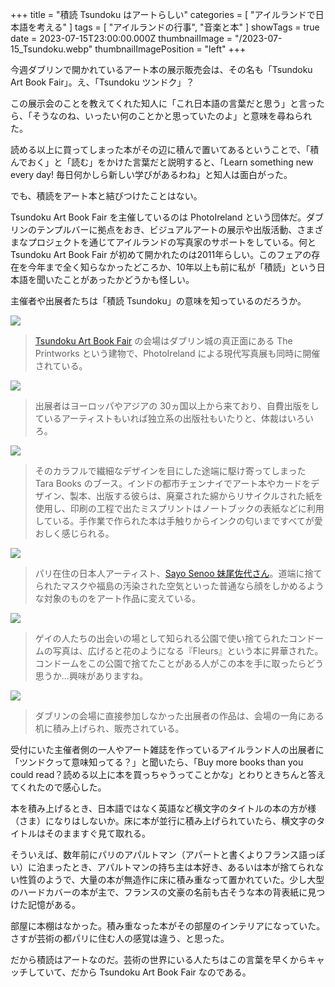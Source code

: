 +++
title = "積読 Tsundoku はアートらしい"
categories = [ "アイルランドで日本語を考える" ]
tags = [ "アイルランドの行事", "音楽と本" ]
showTags = true
date = 2023-07-15T23:00:00.000Z
thumbnailImage = "/2023-07-15_Tsundoku.webp"
thumbnailImagePosition = "left"
+++

今週ダブリンで開かれているアート本の展示販売会は、その名も「Tsundoku Art Book Fair」。え、「Tsundoku ツンドク」？

<!--more-->

この展示会のことを教えてくれた知人に「これ日本語の言葉だと思う」と言ったら、「そうなのね、いったい何のことかと思っていたのよ」と意味を尋ねられた。

読める以上に買ってしまった本がその辺に積んで置いてあるということで、「積んでおく」と「読む」をかけた言葉だと説明すると、「Learn something new every day! 毎日何かしら新しい学びがあるわね」と知人は面白がった。

でも、積読をアート本と結びつけたことはない。

Tsundoku Art Book Fair を主催しているのは PhotoIreland という団体だ。ダブリンのテンプルバーに拠点をおき、ビジュアルアートの展示や出版活動、さまざまなプロジェクトを通じてアイルランドの写真家のサポートをしている。何と Tsundoku Art Book Fair が初めて開かれたのは2011年らしい。このフェアの存在を今年まで全く知らなかったどころか、10年以上も前に私が「積読」という日本語を聞いたことがあったかどうかも怪しい。

主催者や出展者たちは「積読 Tsundoku」の意味を知っているのだろうか。

![](</2023-07-15_Tsundoku 3.webp>)

> [Tsundoku Art Book Fair](https://tsundoku.ie/art-booooook-fair-2023/publishers-by-country/) の会場はダブリン城の真正面にある The Printworks という建物で、PhotoIreland による現代写真展も同時に開催されている。

![](</2023-07-15_Tsundoku 6.webp>)

> 出展者はヨーロッパやアジアの 30ヵ国以上から来ており、自費出版をしているアーティストもいれば独立系の出版社もいたりと、体裁はいろいろ。

![](</2023-07-15_Tsundoku 5.webp>)

> そのカラフルで繊細なデザインを目にした途端に駆け寄ってしまった Tara Books のブース。インドの都市チェンナイでアート本やカードをデザイン、製本、出版する彼らは、廃棄された綿からリサイクルされた紙を使用し、印刷の工程で出たミスプリントはノートブックの表紙などに利用している。手作業で作られた本は手触りからインクの匂いまですべてが愛おしく感じられる。

![](</2023-07-15_Tsundoku 4.webp>)

> パリ在住の日本人アーティスト、[Sayo Senoo 妹尾佐代さん](https://editions-senoo.mystrikingly.com/)。道端に捨てられたマスクや福島の汚染された空気といった普通なら顔をしかめるような対象のものをアート作品に変えている。

![](</2023-07-15_Tsundoku 2.webp>)

> ゲイの人たちの出会いの場として知られる公園で使い捨てられたコンドームの写真は、広げると花のようになる『Fleurs』という本に昇華された。コンドームをこの公園で捨てたことがある人がこの本を手に取ったらどう思うか...興味がありますね。

![](</2023-07-15_Tsundoku 1.webp>)

> ダブリンの会場に直接参加しなかった出展者の作品は、会場の一角にある机に積み上げられ、販売されている。

受付にいた主催者側の一人やアート雑誌を作っているアイルランド人の出展者に「ツンドクって意味知ってる？」と聞いたら、「Buy more books than you could read？読める以上に本を買っちゃうってことかな」とわりときちんと答えてくれたので感心した。

本を積み上げるとき、日本語ではなく英語など横文字のタイトルの本の方が様（さま）になりはしないか。床に本が並行に積み上げられていたら、横文字のタイトルはそのまますぐ見て取れる。

そういえば、数年前にパリのアパルトマン（アパートと書くよりフランス語っぽい）に泊まったとき、アパルトマンの持ち主は本好き、あるいは本が捨てられない性質のようで、大量の本が無造作に床に積み重なって置かれていた。少し大型のハードカバーの本が主で、フランスの文豪の名前も古そうな本の背表紙に見つけた記憶がある。

部屋に本棚はなかった。積み重なった本がその部屋のインテリアになっていた。さすが芸術の都パリに住む人の感覚は違う、と思った。

だから積読はアートなのだ。芸術の世界にいる人たちはこの言葉を早くからキャッチしていて、だから Tsundoku Art Book Fair なのである。
